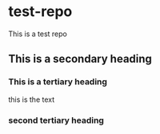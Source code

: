 test-repo
=========

This is a test repo
## This is a secondary heading
### This is a tertiary heading

this is the text

### second tertiary heading
